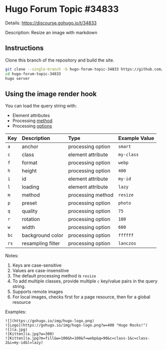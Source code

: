 # Hugo Forum Topic #34833

Details: <https://discourse.gohugo.io/t/34833>

Description: Resize an image with markdown

## Instructions

Clone this branch of the repository and build the site.

```bash
git clone --single-branch -b hugo-forum-topic-34833 https://github.com/jmooring/hugo-testing hugo-forum-topic-34833
cd hugo-forum-topic-34833
hugo server
```

## Using the image render hook

You can load the query string with:

- Element attributes
- Processing [method](https://gohugo.io/content-management/image-processing/#image-processing-methods)
- Processing [options](https://gohugo.io/content-management/image-processing/#image-processing-options)

Key|Description|Type|Example Value
:--|:--|:--|:--
`a`|anchor|processing option|`smart`
`c`|class|element attribute|`my-class`
`f`|format|processing option|`webp`
`h`|height|processing option|`400`
`i`|id|element attribute|`my-id`
`l`|loading|element attribute|`lazy`
`m`|method|processing method|`resize`
`p`|preset|processing option|`photo`
`q`|quality|processing option|`75`
`r`|rotation|processing option|`180`
`w`|width|processing option|`600`
`bc`|background color|processing option|`ffffff`
`rs`|resampling filter|processing option|`lanczos`

Notes:

1. Keys are case-sensitive
1. Values are case-insensitive
1. The default processing method is `resize`
1. To add multiple classes, provide multiple `c` key/value pairs in the query string.
1. Supports remote images
1. For local images, checks first for a page resource, then for a global resource

Examples:

```text
![](https://gohugo.io/img/hugo-logo.png)
![Logo](https://gohugo.io/img/hugo-logo.png?w=400 "Hugo Rocks!")
![](a.jpg)
![Kitten](a.jpg?w=300)
![Kitten](a.jpg?m=fill&w=100&h=100&f=webp&q=90&c=class-1&c=class-2&i=my-id&l=lazy)
```
